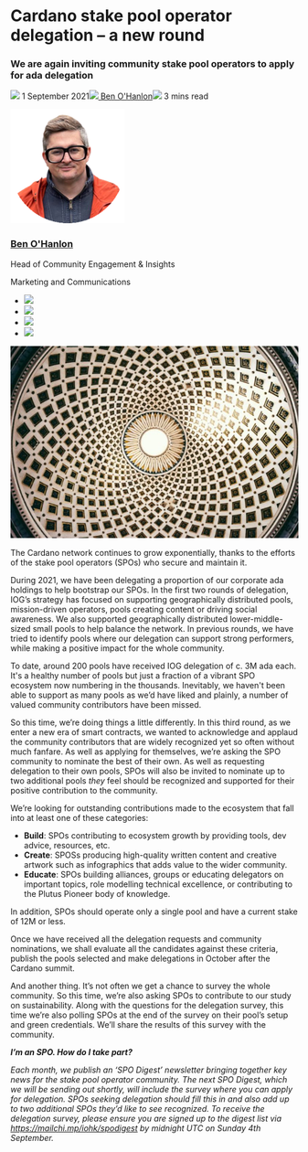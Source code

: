 # Cardano stake pool operator delegation – a new round
### **We are again inviting community stake pool operators to apply for ada delegation**
![](img/2021-09-01-cardano-stake-pool-operator-delegation-a-new-round.002.png) 1 September 2021![](img/2021-09-01-cardano-stake-pool-operator-delegation-a-new-round.002.png)[ Ben O'Hanlon](/en/blog/authors/ben-ohanlon/page-1/)![](img/2021-09-01-cardano-stake-pool-operator-delegation-a-new-round.003.png) 3 mins read

![Ben O'Hanlon](img/2021-09-01-cardano-stake-pool-operator-delegation-a-new-round.004.png)[](/en/blog/authors/ben-ohanlon/page-1/)
### [**Ben O'Hanlon**](/en/blog/authors/ben-ohanlon/page-1/)
Head of Community Engagement & Insights

Marketing and Communications

- ![](img/2021-09-01-cardano-stake-pool-operator-delegation-a-new-round.005.png)[](mailto:ben.ohanlon@iohk.io "Email")
- ![](img/2021-09-01-cardano-stake-pool-operator-delegation-a-new-round.006.png)[](https://www.linkedin.com/in/memetics/ "LinkedIn")
- ![](img/2021-09-01-cardano-stake-pool-operator-delegation-a-new-round.007.png)[](https://twitter.com/benohanlon "Twitter")
- ![](img/2021-09-01-cardano-stake-pool-operator-delegation-a-new-round.008.png)[](https://github.com/benohanlon "GitHub")

![Cardano stake pool operator delegation – a new round](img/2021-09-01-cardano-stake-pool-operator-delegation-a-new-round.009.jpeg)

The Cardano network continues to grow exponentially, thanks to the efforts of the stake pool operators (SPOs) who secure and maintain it. 

During 2021, we have been delegating a proportion of our corporate ada holdings to help bootstrap our SPOs. In the first two rounds of delegation, IOG’s strategy has focused on supporting geographically distributed pools, mission-driven operators, pools creating content or driving social awareness. We also supported geographically distributed lower-middle-sized small pools to help balance the network. In previous rounds, we have tried to identify pools where our delegation can support strong performers, while making a positive impact for the whole community.

To date, around 200 pools have received IOG delegation of c. 3M ada each. It's a healthy number of pools but just a fraction of a vibrant SPO ecosystem now numbering in the thousands. Inevitably, we haven't been able to support as many pools as we’d have liked and plainly, a number of valued community contributors have been missed. 

So this time, we’re doing things a little differently. In this third round, as we enter a new era of smart contracts, we wanted to acknowledge and applaud the community contributors that are widely recognized yet so often without much fanfare. As well as applying for themselves, we’re asking the SPO community to nominate the best of their own. As well as requesting delegation to their own pools, SPOs will also be invited to nominate up to two additional pools *they* feel should be recognized and supported for their positive contribution to the community. 

We’re looking for outstanding contributions made to the ecosystem that fall into at least one of these categories:

- **Build**: SPOs contributing to ecosystem growth by providing tools, dev advice, resources, etc.
- **Create**: SPOSs producing high-quality written content and creative artwork such as infographics that adds value to the wider community. 
- **Educate**: SPOs building alliances, groups or educating delegators on important topics, role modelling technical excellence, or contributing to the Plutus Pioneer body of knowledge.

In addition, SPOs should operate only a single pool and have a current stake of 12M or less.

Once we have received all the delegation requests and community nominations, we shall evaluate all the candidates against these criteria, publish the pools selected and make delegations in October after the Cardano summit.

And another thing. It’s not often we get a chance to survey the whole community. So this time, we’re also asking SPOs to contribute to our study on sustainability. Along with the questions for the delegation survey, this time we’re also polling SPOs at the end of the survey on their pool’s setup and green credentials. We’ll share the results of this survey with the community. 

***I’m an SPO. How do I take part?***

*Each month, we publish an ‘SPO Digest’ newsletter bringing together key news for the stake pool operator community. The next SPO Digest, which we will be sending out shortly, will include the survey where you can apply for delegation. SPOs seeking delegation should fill this in and also add up to two additional SPOs they’d like to see recognized. To receive the delegation survey, please ensure you are signed up to the digest list via <https://mailchi.mp/iohk/spodigest> by midnight UTC on Sunday 4th September.*
